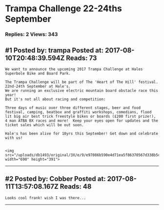 # Trampa Challenge 22-24ths September

### Replies: 2 Views: 343

## \#1 Posted by: trampa Posted at: 2017-08-10T20:48:39.594Z Reads: 73

```
We want to announce the upcoming 2017 Trampa Challenge at Hales Superbole Bike and Board Park.

The Trampa Challenge will be part of The 'Heart of The Hill' festival. 22nd-24th September at Hale's. 
We are running an exclusive electric mountain board obstacle race this year!
But it's not all about racing and competition:

Three days of music over three different stages, beer and food festival, camping, beatbox and graffiti workshops, comedians, flood lit big air best trick freestyle bikes or boards (£200 first prize!), 4 man ATBA BX races and more!  Keep your eyes open for updates and the ticket sales which will be out soon. 

Hale's has been alive for 10yrs this September! Get down and celebrate with us! 


<img src="/uploads/db1493/original/3X/e/9/e97086b590e4d71ea5f86370567d338b5c465dd0.jpg" width="690" height="391">
```

---
## \#2 Posted by: Cobber Posted at: 2017-08-11T13:57:08.167Z Reads: 48

```
Looks cool frank! wish I was there...
```

---
